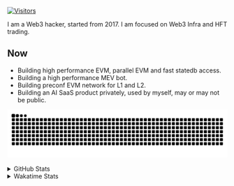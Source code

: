 <!-- markdownlint-disable MD041 MD010 MD033 -->
[![Visitors](https://api.visitorbadge.io/api/daily?path=Akagi201%2FAkagi201&label=Visitors%20Today&countColor=%2337d67a)](https://visitorbadge.io/status?path=Akagi201%2FAkagi201)

I am a Web3 hacker, started from 2017. I am focused on Web3 Infra and HFT trading.

## Now

* Building high performance EVM, parallel EVM and fast statedb access.
* Building a high performance MEV bot.
* Building preconf EVM network for L1 and L2.
* Building an AI SaaS product privately, used by myself, may or may not be public.

[![github contribution grid snake animation](https://raw.githubusercontent.com/Akagi201/Akagi201/output/github-contribution-grid-snake.svg#gh-light-mode-only)](https://github.com/Akagi201)

<details>
<summary>GitHub Stats</summary>
  <a href="https://github.com/Akagi201"><img alt="Profile Detail" src="https://raw.githubusercontent.com/Akagi201/Akagi201/master/profile-summary-card-output/dracula/0-profile-details.svg" /></a>
  <a href="https://github.com/Akagi201"><img alt="Github Stats" src="https://raw.githubusercontent.com/Akagi201/Akagi201/master/profile-summary-card-output/dracula/3-stats.svg" /></a>
  <a href="https://github.com/Akagi201"><img alt="Lang By Commits" src="https://raw.githubusercontent.com/Akagi201/Akagi201/master/profile-summary-card-output/dracula/2-most-commit-language.svg" /></a>
</details>

<details>
<summary>Wakatime Stats</summary>
<br>

<!--START_SECTION:waka-->

```txt
From: 13 September 2024 - To: 20 September 2024

Total Time: 23 hrs 44 mins

Other        19 hrs 1 min    ████████████████████░░░░░   80.12 %
Rust         1 hr 52 mins    ██░░░░░░░░░░░░░░░░░░░░░░░   07.88 %
Go           1 hr 51 mins    ██░░░░░░░░░░░░░░░░░░░░░░░   07.80 %
sh           24 mins         ▒░░░░░░░░░░░░░░░░░░░░░░░░   01.71 %
Markdown     17 mins         ▒░░░░░░░░░░░░░░░░░░░░░░░░   01.22 %
Solidity     7 mins          ░░░░░░░░░░░░░░░░░░░░░░░░░   00.50 %
TOML         5 mins          ░░░░░░░░░░░░░░░░░░░░░░░░░   00.36 %
TypeScript   1 min           ░░░░░░░░░░░░░░░░░░░░░░░░░   00.11 %
Docker       1 min           ░░░░░░░░░░░░░░░░░░░░░░░░░   00.08 %
JavaScript   1 min           ░░░░░░░░░░░░░░░░░░░░░░░░░   00.07 %
```

<!--END_SECTION:waka-->

</details>
